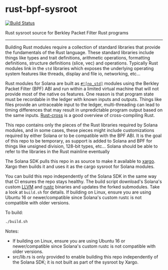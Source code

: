 # rust-bpf-sysroot

[![Build Status](https://travis-ci.org/solana-labs/rust-bpf-sysroot.svg?branch=master)](https://travis-ci.org/solana-labs/rust-bpf-sysroot)

Rust sysroot source for Berkley Packet Filter Rust programs

---

Building Rust modules require a collection of standard libraries that provide the fundamentals of the Rust language.  These standard libraries include things like types and trait definitions, arithmetic operations, formatting definitions, structure definitions (slice, vec) and operations.  Typically Rust modules link in the `std` libraries which exposes the underlying operating system features like threads, display and file io, networking, etc...  

Rust modules for Solana are built as [`#![no_std]`](https://doc.rust-lang.org/1.30.0/book/first-edition/using-rust-without-the-standard-library.html) modules using the Berkley Packet Filter (BPF) ABI and run within a limited virtual machine that will not provide most of the native os features.  One reason is that program state must be recordable in the ledger with known inputs and outputs.  Things like files provide an untraceable input to the ledger, multi-threading can lead to timing differences that may result in unpredictable program output based on the same inputs.  [Rust-cross](https://github.com/japaric/rust-cross) is a good overview of cross-compiling Rust.

This repo contains only the pieces of the Rust libraries required by Solana modules, and in some cases, these pieces might include customizations required by either Solana or to be compatible with the BPF ABI.  It is the goal of this repo to be temporary, as support is added to Solana and BPF for things like unsigned division, 128-bit types, etc... Solana should be able to refer to the libraries in the Rust mainline eventually

The Solana SDK pulls this repo in as source to make it available to [xargo](https://github.com/japaric/xargo).  Xargo then builds it and uses it as the cargo sysroot for Solana modules.

You can build this repo independently of the Solana SDK in the same way that CI ensures the repo stays healthy.  The build script download's Solana's custom [LLVM](https://github.com/solana-labs/llvm-builder) and [rustc](https://github.com/solana-labs/rust-bpf-builder) binaries and updates the forked submodules.  Take a look at `build.sh` for details.  If building on Linux, ensure you are using Ubuntu 16 or newer/compatible since Solana's custom rustc is not compatible with older versions.

To build:
```bash
./build.sh
```

Notes:
- If building on Linux, ensure you are using Ubuntu 16 or newer/compatible since Solana's custom rustc is not compatible with older versions.
- src/lib.rs is only provided to enable building this repo independently of the Solana SDK; it is not built as part of the sysroot by Xargo.

